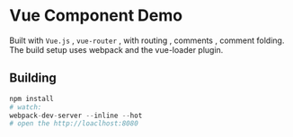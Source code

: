 # Vue Component Demo
Built with `Vue.js` , `vue-router` , with routing , comments , comment folding.<br/>
The build setup uses webpack and the vue-loader plugin.
## Building 
```php
npm install
# watch:
webpack-dev-server --inline --hot
# open the http://loaclhost:8080
```

